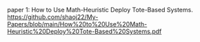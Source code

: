 paper 1: How to Use Math-Heuristic Deploy Tote-Based Systems.
https://github.com/shaoj22/My-Papers/blob/main/How%20to%20Use%20Math-Heuristic%20Deploy%20Tote-Based%20Systems.pdf
